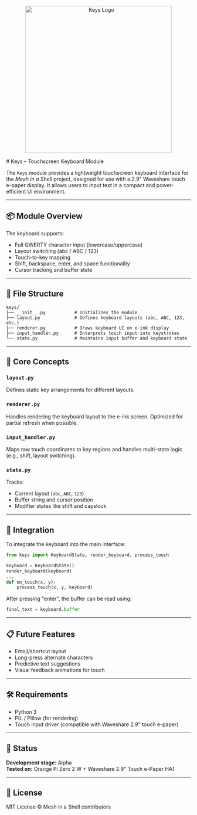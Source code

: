 <p align="center">
  <img src="../../../../ssets/Keys.png" alt="Keys Logo" width="400">
</p>
# Keys – Touchscreen Keyboard Module

The `Keys` module provides a lightweight touchscreen keyboard interface for the *Mesh in a Shell* project, designed for use with a 2.9" Waveshare touch e-paper display. It allows users to input text in a compact and power-efficient UI environment.

---

## 📦 Module Overview

The keyboard supports:
- Full QWERTY character input (lowercase/uppercase)
- Layout switching (abc / ABC / 123)
- Touch-to-key mapping
- Shift, backspace, enter, and space functionality
- Cursor tracking and buffer state

---

## 📁 File Structure

```
keys/
├── __init__.py           # Initializes the module
├── layout.py             # Defines keyboard layouts (abc, ABC, 123, etc.)
├── renderer.py           # Draws keyboard UI on e-ink display
├── input_handler.py      # Interprets touch input into keystrokes
└── state.py              # Maintains input buffer and keyboard state
```

---

## 🧠 Core Concepts

### `layout.py`
Defines static key arrangements for different layouts.

### `renderer.py`
Handles rendering the keyboard layout to the e-ink screen. Optimized for partial refresh when possible.

### `input_handler.py`
Maps raw touch coordinates to key regions and handles multi-state logic (e.g., shift, layout switching).

### `state.py`
Tracks:
- Current layout (`abc`, `ABC`, `123`)
- Buffer string and cursor position
- Modifier states like shift and capslock

---

## 🔌 Integration

To integrate the keyboard into the main interface:

```python
from keys import KeyboardState, render_keyboard, process_touch

keyboard = KeyboardState()
render_keyboard(keyboard)
...
def on_touch(x, y):
    process_touch(x, y, keyboard)
```

After pressing "enter", the buffer can be read using:
```python
final_text = keyboard.buffer
```

---

## 📋 Future Features

- Emoji/shortcut layout
- Long-press alternate characters
- Predictive text suggestions
- Visual feedback animations for touch

---

## 🛠 Requirements

- Python 3
- PIL / Pillow (for rendering)
- Touch input driver (compatible with Waveshare 2.9" touch e-paper)

---

## 🧪 Status

**Development stage:** Alpha  
**Tested on:** Orange Pi Zero 2 W + Waveshare 2.9" Touch e-Paper HAT

---

## 📄 License

MIT License © Mesh in a Shell contributors

